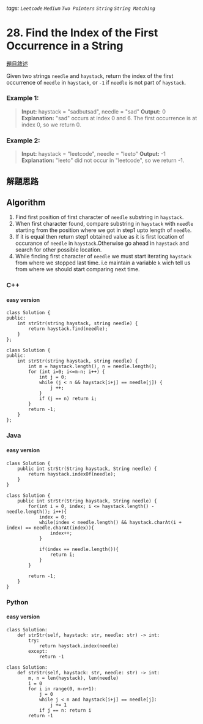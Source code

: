 ###### tags: `Leetcode` `Medium` `Two Pointers` `String` `String Matching`

# 28. Find the Index of the First Occurrence in a String

[題目敘述](https://leetcode.com/problems/find-the-index-of-the-first-occurrence-in-a-string/description/)

Given two strings `needle` and `haystack`, return the index of the first occurrence of `needle` in `haystack`, or `-1` if `needle` is not part of `haystack`.

### Example 1:

> **Input:** haystack = "sadbutsad", needle = "sad"
> **Output:** 0
> **Explanation:** "sad" occurs at index 0 and 6.
> The first occurrence is at index 0, so we return 0.


### Example 2:

> **Input:** haystack = "leetcode", needle = "leeto"
> **Output:** -1
> **Explanation:** "leeto" did not occur in "leetcode", so we return -1.

## 解題思路

## Algorithm
1. Find first position of first character of `needle` substring in `haystack`.
2. When first character found, compare substring in `haystack` with `needle` starting from the position where we got in step1 upto length of `needle`.
3. If it is equal then return step1 obtained value as it is first location of occurance of `needle` in `haystack`.Otherwise go ahead in `haystack` and search for other possible location.
4. While finding first character of `needle` we must start iterating `haystack` from where we stopped last time. i.e maintain a variable `k` wich tell us from where we should start comparing next time.

### C++
#### easy version
```cpp=
class Solution {
public:
    int strStr(string haystack, string needle) {
        return haystack.find(needle);
    }
};
```
```cpp=
class Solution {
public:
    int strStr(string haystack, string needle) {
        int m = haystack.length(), n = needle.length();
        for (int i=0; i<=m-n; i++) {
            int j = 0;
            while (j < n && haystack[i+j] == needle[j]) {
                j ++;
            }
            if (j == n) return i;           
        }
        return -1;
    }
};
```

### Java
#### easy version
```java=
class Solution {
    public int strStr(String haystack, String needle) {
        return haystack.indexOf(needle);
    }
}
```
```java=
class Solution {
    public int strStr(String haystack, String needle) {
        for(int i = 0, index; i <= haystack.length() - needle.length(); i++){
            index = 0;
            while(index < needle.length() && haystack.charAt(i + index) == needle.charAt(index)){
                index++;
            }

            if(index == needle.length()){
                return i;
            }
        }

        return -1;
    }
}
```

### Python
#### easy version
```python=
class Solution:
    def strStr(self, haystack: str, needle: str) -> int:
        try:
            return haystack.index(needle)
        except: 
            return -1
```
```python=
class Solution:
    def strStr(self, haystack: str, needle: str) -> int:
        m, n = len(haystack), len(needle)
        i = 0
        for i in range(0, m-n+1):
            j = 0
            while j < n and haystack[i+j] == needle[j]:
                j += 1
            if j == n: return i
        return -1
```